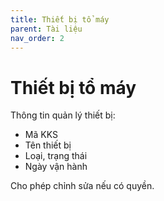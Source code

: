 ```yaml
---
title: Thiết bị tổ máy
parent: Tài liệu
nav_order: 2
---
```


# Thiết bị tổ máy

Thông tin quản lý thiết bị:
- Mã KKS
- Tên thiết bị
- Loại, trạng thái
- Ngày vận hành

Cho phép chỉnh sửa nếu có quyền.
